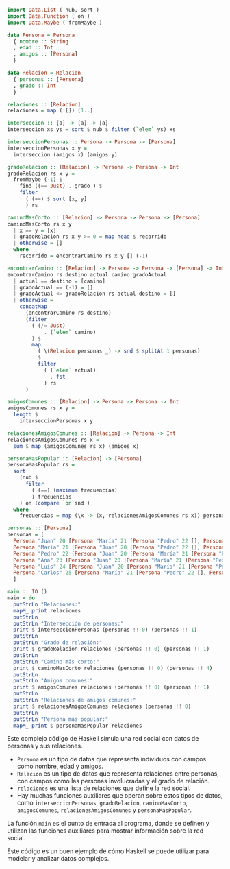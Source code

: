 ```haskell
import Data.List ( nub, sort )
import Data.Function ( on )
import Data.Maybe ( fromMaybe )

data Persona = Persona
  { nombre :: String
  , edad :: Int
  , amigos :: [Persona]
  }

data Relacion = Relacion
  { personas :: [Persona]
  , grado :: Int
  }

relaciones :: [Relacion]
relaciones = map (:[]) [1..]

interseccion :: [a] -> [a] -> [a]
interseccion xs ys = sort $ nub $ filter (`elem` ys) xs

interseccionPersonas :: Persona -> Persona -> [Persona]
interseccionPersonas x y =
  interseccion (amigos x) (amigos y)

gradoRelacion :: [Relacion] -> Persona -> Persona -> Int
gradoRelacion rs x y =
  fromMaybe (-1) $
    find ((== Just) . grado ) $
    filter
      ( (==) $ sort [x, y]
      ) rs

caminoMasCorto :: [Relacion] -> Persona -> Persona -> [Persona]
caminoMasCorto rs x y
  | x == y = [x]
  | gradoRelacion rs x y >= 0 = map head $ recorrido
  | otherwise = []
  where
    recorrido = encontrarCamino rs x y [] (-1)

encontrarCamino :: [Relacion] -> Persona -> Persona -> [Persona] -> Int -> [[Persona]]
encontrarCamino rs destino actual camino gradoActual
  | actual == destino = [camino]
  | gradoActual == (-1) = []
  | gradoActual <= gradoRelacion rs actual destino = []
  | otherwise =
    concatMap
      (encontrarCamino rs destino)
      (filter
        ( (/= Just)
            . (`elem` camino)
        ) $
        map
          ( \(Relacion personas _) -> snd $ splitAt 1 personas)
          $
          filter
            ( (`elem` actual)
              . fst
            ) rs
      )

amigosComunes :: [Relacion] -> Persona -> Persona -> Int
amigosComunes rs x y =
  length $
    interseccionPersonas x y

relacionesAmigosComunes :: [Relacion] -> Persona -> Int
relacionesAmigosComunes rs x =
  sum $ map (amigosComunes rs x) (amigos x)

personaMasPopular :: [Relacion] -> [Persona]
personaMasPopular rs =
  sort
    (nub $
      filter
        ( (==) (maximum frecuencias)
        ) frecuencias
    ) on (compare `on`snd )
  where
    frecuencias = map (\x -> (x, relacionesAmigosComunes rs x)) personas

personas :: [Persona]
personas = [
  Persona "Juan" 20 [Persona "María" 21 [Persona "Pedro" 22 [], Persona "Ana" 23 []], Persona "Luis" 24 []],
  Persona "María" 21 [Persona "Juan" 20 [Persona "Pedro" 22 [], Persona "Ana" 23 []], Persona "Luis" 24 [], Persona "Carlos" 25 []],
  Persona "Pedro" 22 [Persona "Juan" 20 [Persona "María" 21 [Persona "Pedro" 22 [], Persona "Ana" 23 []], Persona "Luis" 24 []], Persona "Ana" 23 []],
  Persona "Ana" 23 [Persona "Juan" 20 [Persona "María" 21 [Persona "Pedro" 22 [], Persona "Ana" 23 []], Persona "Luis" 24 []], Persona "Pedro" 22 []],
  Persona "Luis" 24 [Persona "Juan" 20 [Persona "María" 21 [Persona "Pedro" 22 [], Persona "Ana" 23 []], Persona "Luis" 24 []], Persona "María" 21 [], Persona "Carlos" 25 []],
  Persona "Carlos" 25 [Persona "María" 21 [Persona "Pedro" 22 [], Persona "Ana" 23 []], Persona "Luis" 24 []]
  ]

main :: IO ()
main = do
  putStrLn "Relaciones:"
  mapM_ print relaciones
  putStrLn
  putStrLn "Intersección de personas:"
  print $ interseccionPersonas (personas !! 0) (personas !! 1)
  putStrLn
  putStrLn "Grado de relación:"
  print $ gradoRelacion relaciones (personas !! 0) (personas !! 1)
  putStrLn
  putStrLn "Camino más corto:"
  print $ caminoMasCorto relaciones (personas !! 0) (personas !! 4)
  putStrLn
  putStrLn "Amigos comunes:"
  print $ amigosComunes relaciones (personas !! 0) (personas !! 1)
  putStrLn
  putStrLn "Relaciones de amigos comunes:"
  print $ relacionesAmigosComunes relaciones (personas !! 0)
  putStrLn
  putStrLn "Persona más popular:"
  mapM_ print $ personaMasPopular relaciones
```

Este complejo código de Haskell simula una red social con datos de personas y sus relaciones.

* `Persona` es un tipo de datos que representa individuos con campos como nombre, edad y amigos.
* `Relacion` es un tipo de datos que representa relaciones entre personas, con campos como las personas involucradas y el grado de relación.
* `relaciones` es una lista de relaciones que define la red social.
* Hay muchas funciones auxiliares que operan sobre estos tipos de datos, como `interseccionPersonas`, `gradoRelacion`, `caminoMasCorto`, `amigosComunes`, `relacionesAmigosComunes` y `personaMasPopular`.

La función `main` es el punto de entrada al programa, donde se definen y utilizan las funciones auxiliares para mostrar información sobre la red social.

Este código es un buen ejemplo de cómo Haskell se puede utilizar para modelar y analizar datos complejos.